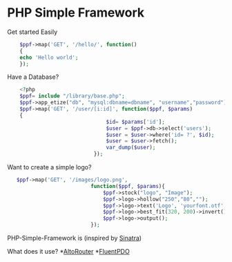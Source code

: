 PHP Simple Framework
==============
Get started Easily
```php
    $ppf->map('GET', '/hello/', function()
    {
    echo 'Hello world';
    });
```
Have a Database?
```php
    <?php
    $ppf= include "/library/base.php";
    $ppf->app_etize("db", "mysql:dbname=dbname", "username","password"); // replace dbname, username, and password
    $ppf->map('GET', '/user/[i:id]', function($ppf, $params)
    {
								$id= $params['id'];
								$user = $ppf->db->select('users');
								$user = $user->where('id= ?', $id);
								$user = $user->fetch();
								var_dump($user);
							});
```
Want to create a simple logo?
 ```php   
    $ppf->map('GET', '/images/logo.png', 
							function($ppf, $params){
								$ppf->stock("logo", "Image");
								$ppf->logo->hollow("250","80","");
								$ppf->logo->text('Logo', 'yourfont.otf', 32, '#FFFFFF', 'top', 0, 20); // have a font (replace yourfont.otf)
								$ppf->logo->best_fit(320, 200)->invert();
								$ppf->logo->output();
							});
```							

PHP-Simple-Framework is (inspired by [Sinatra](http://www.sinatrarb.com/))

What does it use?
*[AltoRouter](https://github.com/dannyvankooten/AltoRouter/)
*[FluentPDO](http://fluentpdo.com/)

